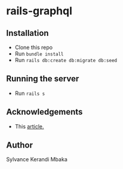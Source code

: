 # rails-graphql
## Installation
- Clone this repo
- Run `bundle install`
- Run `rails db:create db:migrate db:seed`
## Running the server
- Run `rails s`
## Acknowledgements
- This [article.](https://evilmartians.com/chronicles/graphql-on-rails-1-from-zero-to-the-first-query)
## Author
Sylvance Kerandi Mbaka
